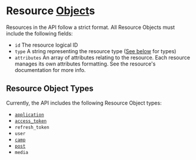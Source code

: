 # Resource [Object]s

Resources in the API follow a strict format. All Resource Objects must include the following fields:

* `id` The resource logical ID
* `type` A string representing the resource type ([See below](#resource-object-types) for types)
* `attributes` An array of attributes relating to the resource. Each resource manages its own attributes formatting. See the resource's documentation for more info. 

## Resource Object Types

Currently, the API includes the following Resource Object types:

* [`application`](Authentication/OAuthAuthentication/Application.md)
* [`access_token`](Authentication/OAuthAuthentication/AccessToken.md)
* `refresh_token`
* `user`
* [`camp`](../Resources/Camp.md)
* [`post`](../Resources/Post.md)
* `media`

[Object]: ./Object.md 
